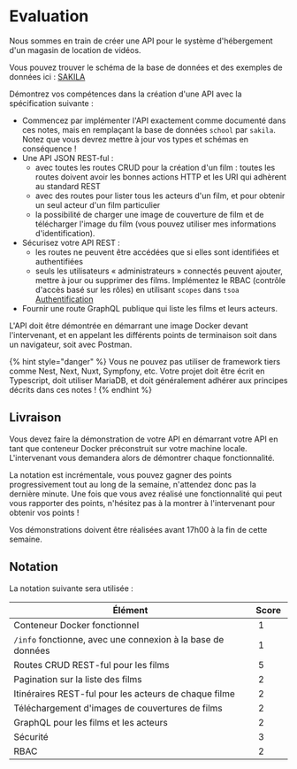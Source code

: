 # Evaluation

Nous sommes en train de créer une API pour le système d'hébergement d'un magasin de location de vidéos.

Vous pouvez trouver le schéma de la base de données et des exemples de données ici : [SAKILA](https://dev.glassworks.tech:18081/courses/sgbdr/sgbdr-supports/-/tree/main/src/samples/sakila)

Démontrez vos compétences dans la création d'une API avec la spécification suivante :

- Commencez par implémenter l'API exactement comme documenté dans ces notes, mais en remplaçant la base de données `school` par `sakila`. Notez que vous devrez mettre à jour vos types et schémas en conséquence !
- Une API JSON REST-ful :
  - avec toutes les routes CRUD pour la création d'un film : toutes les routes doivent avoir les bonnes actions HTTP et les URI qui adhèrent au standard REST
  - avec des routes pour lister tous les acteurs d'un film, et pour obtenir un seul acteur d'un film particulier
  - la possibilité de charger une image de couverture de film et de télécharger l'image du film (vous pouvez utiliser mes informations d'identification).  
- Sécurisez votre API REST :
  - les routes ne peuvent être accédées que si elles sont identifiées et authentifiées
  - seuls les utilisateurs « administrateurs » connectés peuvent ajouter, mettre à jour ou supprimer des films. Implémentez le RBAC (contrôle d'accès basé sur les rôles) en utilisant `scopes` dans `tsoa` [Authentification](https://tsoa-community.github.io/docs/authentication.html)
- Fournir une route GraphQL publique qui liste les films et leurs acteurs.

L'API doit être démontrée en démarrant une image Docker devant l'intervenant, et en appelant les différents points de terminaison soit dans un navigateur, soit avec Postman.


{% hint style="danger" %}
Vous ne pouvez pas utiliser de framework tiers comme Nest, Next, Nuxt, Sympfony, etc. Votre projet doit être écrit en Typescript, doit utiliser MariaDB, et doit généralement adhérer aux principes décrits dans ces notes !
{% endhint %}

## Livraison

Vous devez faire la démonstration de votre API en démarrant votre API en tant que conteneur Docker préconstruit sur votre machine locale. L'intervenant vous demandera alors de démontrer chaque fonctionnalité.

La notation est incrémentale, vous pouvez gagner des points progressivement tout au long de la semaine, n'attendez donc pas la dernière minute. Une fois que vous avez réalisé une fonctionnalité qui peut vous rapporter des points, n'hésitez pas à la montrer à l'intervenant pour obtenir vos points !

Vos démonstrations doivent être réalisées avant 17h00 à la fin de cette semaine.

## Notation

La notation suivante sera utilisée :

| Élément | Score |
|--|--|
| Conteneur Docker fonctionnel | 1 |
| `/info` fonctionne, avec une connexion à la base de données | 1 |
| Routes CRUD REST-ful pour les films | 5 |
| Pagination sur la liste des films | 2 |
| Itinéraires REST-ful pour les acteurs de chaque filme | 2 |
| Téléchargement d'images de couvertures de films | 2 |
| GraphQL pour les films et les acteurs | 2 |
| Sécurité | 3 |
| RBAC | 2 |



